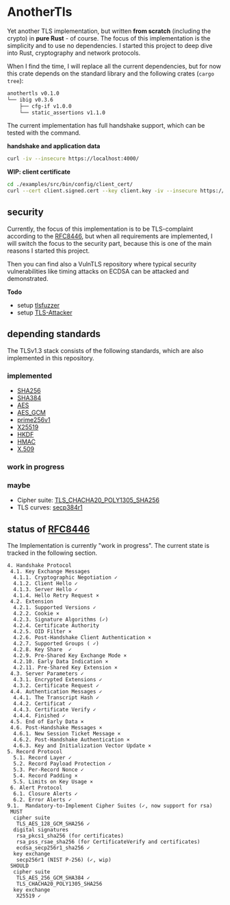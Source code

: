 # AnotherTls
Yet another TLS implementation, but written **from scratch** (including the
crypto) in **pure Rust** - of course. The focus of this implementation is the
simplicity and to use no dependencies. I started this project to deep dive into
Rust, cryptography and network protocols.

When I find the time, I will replace all the current dependencies, but for now
this crate depends on the standard library and the following crates (`cargo
tree`):

```bash
anothertls v0.1.0
└── ibig v0.3.6
    ├── cfg-if v1.0.0
    └── static_assertions v1.1.0
```

The current implementation has full handshake support, which can be tested with
the command.

**handshake and application data**
```bash
curl -iv --insecure https://localhost:4000/
```

**WIP: client certificate**
```bash
cd ./examples/src/bin/config/client_cert/
curl --cert client.signed.cert --key client.key -iv --insecure https://localhost:4000/
```

## security
Currently, the focus of this implementation is to be TLS-complaint according to
the [RFC8446](https://datatracker.ietf.org/doc/html/rfc8446), but when all
requirements are implemented, I will switch the focus to the security part,
because this is one of the main reasons I started this project.

Then you can find also a VulnTLS repository where typical security
vulnerabilities like timing attacks on ECDSA can be attacked and demonstrated.

**Todo**
- setup [tlsfuzzer](https://github.com/tlsfuzzer/tlsfuzzer)
- setup [TLS-Attacker](https://github.com/tls-attacker/TLS-Attacker)

## depending standards
The TLSv1.3 stack consists of the following standards, which are also
implemented in this repository.

### implemented
- [SHA256](https://datatracker.ietf.org/doc/html/rfc6234)
- [SHA384](https://datatracker.ietf.org/doc/html/rfc6234)
- [AES](https://nvlpubs.nist.gov/nistpubs/FIPS/NIST.FIPS.197.pdf)
- [AES_GCM](https://luca-giuzzi.unibs.it/corsi/Support/papers-cryptography/gcm-spec.pdf)
- [prime256v1](https://github.com/starkbank/ecdsa-python/)
- [X25519](https://martin.kleppmann.com/papers/curve25519.pdf)
- [HKDF](https://www.rfc-editor.org/rfc/rfc5869)
- [HMAC](https://www.rfc-editor.org/rfc/rfc2104)
- [X.509](https://www.rfc-editor.org/rfc/rfc5280#section-4.1)
### work in progress
### maybe
- Cipher suite: [TLS_CHACHA20_POLY1305_SHA256]()
- TLS curves: [secp384r1]()


## status of [RFC8446](https://datatracker.ietf.org/doc/html/rfc8446)
The Implementation is currently "work in progress". The current state is
tracked in the following section.

```
4. Handshake Protocol
 4.1. Key Exchange Messages
  4.1.1. Cryptographic Negotiation ✓
  4.1.2. Client Hello ✓
  4.1.3. Server Hello ✓
  4.1.4. Hello Retry Request ×
 4.2. Extension
  4.2.1. Supported Versions ✓
  4.2.2. Cookie ×
  4.2.3. Signature Algorithms (✓)
  4.2.4. Certificate Authority
  4.2.5. OID Filter ×
  4.2.6. Post-Handshake Client Authentication ×
  4.2.7. Supported Groups ( ✓)
  4.2.8. Key Share  ✓
  4.2.9. Pre-Shared Key Exchange Mode ×
  4.2.10. Early Data Indication ×
  4.2.11. Pre-Shared Key Extension ×
 4.3. Server Parameters ✓
  4.3.1. Encrypted Extensions ✓
  4.3.2. Certificate Request ✓
 4.4. Authentication Messages ✓
  4.4.1. The Transcript Hash ✓
  4.4.2. Certificat ✓
  4.4.3. Certificate Verify ✓
  4.4.4. Finished ✓
 4.5. End of Early Data ×
 4.6. Post-Handshake Messages ×
  4.6.1. New Session Ticket Message ×
  4.6.2. Post-Handshake Authentication ×
  4.6.3. Key and Initialization Vector Update ×
5. Record Protocol
  5.1. Record Layer ✓
  5.2. Record Payload Protection ✓
  5.3. Per-Record Nonce ✓
  5.4. Record Padding ×
  5.5. Limits on Key Usage ×
 6. Alert Protocol
  6.1. Closure Alerts ✓
  6.2. Error Alerts ✓
9.1.  Mandatory-to-Implement Cipher Suites (✓, now support for rsa)
 MUST
  cipher suite
   TLS_AES_128_GCM_SHA256 ✓
  digital signatures
   rsa_pkcs1_sha256 (for certificates)
   rsa_pss_rsae_sha256 (for CertificateVerify and certificates)
   ecdsa_secp256r1_sha256 ✓
  key exchange
   secp256r1 (NIST P-256) (✓, wip)
 SHOULD
  cipher suite
   TLS_AES_256_GCM_SHA384 ✓
   TLS_CHACHA20_POLY1305_SHA256
  key exchange
   X25519 ✓
```
